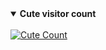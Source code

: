 <details open>
<summary><b>Cute visitor count</b></summary>
<br>
<a href="https://t.me/DIPESH_XD"><img alt="Cute Count" src="https://count.getloli.com/get/@DipeshxD?theme=rule34" /></a>
</details>
